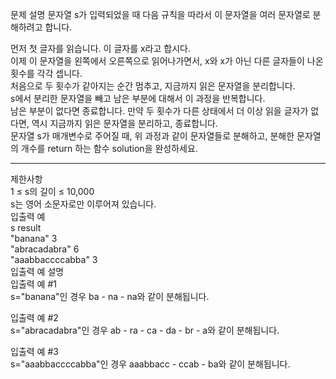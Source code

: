 문제 설명
문자열 s가 입력되었을 때 다음 규칙을 따라서 이 문자열을 여러 문자열로 분해하려고 합니다.

먼저 첫 글자를 읽습니다. 이 글자를 x라고 합시다.  
이제 이 문자열을 왼쪽에서 오른쪽으로 읽어나가면서, x와 x가 아닌 다른 글자들이 나온 횟수를 각각 셉니다.   
처음으로 두 횟수가 같아지는 순간 멈추고, 지금까지 읽은 문자열을 분리합니다.  
s에서 분리한 문자열을 빼고 남은 부분에 대해서 이 과정을 반복합니다.  
남은 부분이 없다면 종료합니다.
만약 두 횟수가 다른 상태에서 더 이상 읽을 글자가 없다면, 역시 지금까지 읽은 문자열을 분리하고, 종료합니다.  
문자열 s가 매개변수로 주어질 때, 위 과정과 같이 문자열들로 분해하고, 분해한 문자열의 개수를 return 하는 함수 solution을 완성하세요.

---
제한사항  
1 ≤ s의 길이 ≤ 10,000  
s는 영어 소문자로만 이루어져 있습니다.  
입출력 예  
s	result  
"banana"	3  
"abracadabra"	6  
"aaabbaccccabba"	3  
입출력 예 설명  
입출력 예 #1  
s="banana"인 경우 ba - na - na와 같이 분해됩니다.  

입출력 예 #2  
s="abracadabra"인 경우 ab - ra - ca - da - br - a와 같이 분해됩니다.  

입출력 예 #3  
s="aaabbaccccabba"인 경우 aaabbacc - ccab - ba와 같이 분해됩니다.